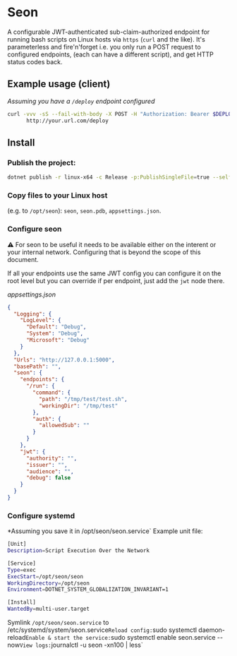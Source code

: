 # Seon

A configurable JWT-authenticated sub-claim-authorized endpoint for running bash scripts on Linux hosts via `https` (`curl` and the like). It's parameterless and fire'n'forget i.e. you only run a POST request to configured endpoints, (each can have a different script), and get HTTP status codes back. 

## Example usage (client)

*Assuming you have a `/deploy` endpoint configured*

```sh
curl -vvv -sS --fail-with-body -X POST -H "Authorization: Bearer $DEPLOY_TOKEN" \
      http://your.url.com/deploy
```
## Install

### Publish the project:

```sh
dotnet publish -r linux-x64 -c Release -p:PublishSingleFile=true --self-contained -p:PublishTrimmed=true
```

### Copy files to your Linux host 

(e.g. to `/opt/seon`): `seon`, `seon.pdb`, `appsettings.json`.

### Configure seon

:warning: For seon to be useful it needs to be available either on the interent or your internal network. Configuring that is beyond the scope of this document.

If all your endpoints use the same JWT config you can configure it on the root level but you can override 
if per endpoint, just add the `jwt` node there.

*appsettings.json*

```json
{
  "Logging": {
    "LogLevel": {
      "Default": "Debug",
      "System": "Debug",
      "Microsoft": "Debug"
    }
  },
  "Urls": "http://127.0.0.1:5000",
  "basePath": "",
  "seon": {
    "endpoints": {
      "/run": {
        "command": {
          "path": "/tmp/test/test.sh",
          "workingDir": "/tmp/test"
        },
        "auth": {
          "allowedSub": ""
        }
      }
    },
    "jwt": {
      "authority": "",
      "issuer": "",
      "audience": "",
      "debug": false
    }
  }
}

```

### Configure systemd

*Assuming you save it in /opt/seon/seon.service`
Example unit file:

```sh
[Unit]
Description=Script Execution Over the Network

[Service]
Type=exec
ExecStart=/opt/seon/seon
WorkingDirectory=/opt/seon
Environment=DOTNET_SYSTEM_GLOBALIZATION_INVARIANT=1

[Install]
WantedBy=multi-user.target
```

Symlink `/opt/seon/seon.service` to /etc/systemd/system/seon.service`
Reload config: `sudo systemctl daemon-reload`
Enable & start the service: `sudo systemctl enable seon.service --now`
View logs: `journalctl -u seon -xn100 | less`

